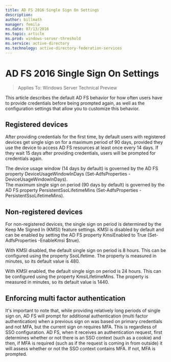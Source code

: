 ```yaml
---
title: AD FS 2016 Single Sign On Settings
description:
author: billmath
manager: femila
ms.date: 07/13/2016
ms.topic: article
ms.prod: windows-server-threshold
ms.service: active-directory
ms.technology: active-directory-federation-services
---
```

# AD FS 2016 Single Sign On Settings

>Applies To: Windows Server Technical Preview

This article describes the default AD FS behavior for how often users have to provide credentials before being prompted again, as well as the configuration settings that allow you to customize this behavior.  
  
## Registered devices  
After providing credentials for the first time, by default users with registered devices get single sign on for a maximum period of 90 days, provided they use the device to access AD FS resources at least once every 14 days.  If they wait 15 days after providing credentials, users will be prompted for credentials again.    
  
The device usage window (14 days by default) is governed by the AD FS property DeviceUsageWindowInDays (Set-AdfsProperties -DeviceUsageWindowInDays).    
The maximum single sign on period (90 days by default) is governed by the AD FS property PersistentSsoLifetimeMins (Set-AdfsProperties -PersistentSsoLifetimeMins).    
## Non-registered devices  
For non-registered devices, the single sign on period is determined by the Keep Me Signed In (KMSI) feature settings.  KMSI is disabled by default and can be enabled by setting the AD FS property KmsiEnabled to True (Set-AdfsProperties -EnableKmsi $true).   
  
With KMSI disabled, the default single sign on period is 8 hours.  This can be configured using the property SsoLifetime.  The property is measured in minutes, so its default value is 480.  
  
With KMSI enabled, the default single sign on period is 24 hours.  This can be configured using the property KmsiLifetimeMins.  The property is measured in minutes, so its default value is 1440.
  
## Enforcing multi factor authentication  
It's important to note that, while providing relatively long periods of single sign on, AD FS will prompt for additional authentication (multi factor authentication) when a previous sign on was based on primary credentials and not MFA, but the current sign on requires MFA.  This is regardless of SSO configuration. AD FS, when it receives an authentication request, first determines whether or not there is an SSO context (such as a cookie) and then, if MFA is required (such as if the request is coming in from outside) it will assess whether or not the SSO context contains MFA.  If not, MFA is prompted.  

  
  
  
    


